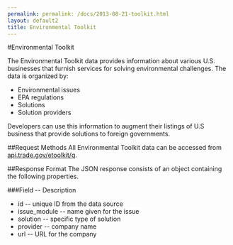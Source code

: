 ```yaml
---
permalink: permalink: /docs/2013-08-21-toolkit.html
layout: default2
title: Environmental Toolkit
---
```


#Environmental Toolkit

The Environmental Toolkit data provides information about various U.S. businesses that furnish services for solving environmental challenges.  The data is organized by:
* Environmental issues
* EPA regulations
* Solutions
* Solution providers
 
Developers can use this information to augment their listings of U.S business that provide solutions to foreign governments.

##Request Methods
All Environmental Toolkit data can be accessed from [api.trade.gov/etoolkit/q](http://ec2-23-22-114-119.compute-1.amazonaws.com/toolkit/search.json?q=filters&size=50).

##Response Format
The JSON response consists of an object containing the following properties.

###Field -- Description
* id -- unique ID from the data source
* issue_module -- name given for the issue
* solution -- specific type of solution
* provider -- company name
* url -- URL for the company

